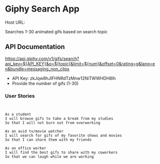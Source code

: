 # Giphy Search App

Host URL: 

Searches 1-30 animated gifs based on search topic 

## API Documentation

https://api.giphy.com/v1/gifs/search?api_key=${API_KEY}&q=${topic}&limit=${num}&offset=0&rating=g&lang=en&bundle=messaging_non_clips

- API Key: zkJqw8hJlFHNRdTzMnw12NiTWWHDH8lh
- Provide the number of gifs (1-30)

### User Stories

```


As a student
I will browse gifs to take a break from my studies
So that I will not burn out from overworking

As an avid tv/movie watcher
I will search for gifs of my favorite shows and movies
So that I can share them with my friends

As an office worker
I will find the best gifs to share with my coworkers
So that we can laugh while we are working


```